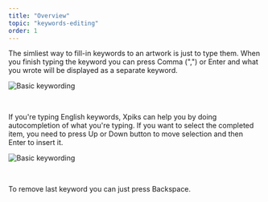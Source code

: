 ```yaml
---
title: "Overview"
topic: "keywords-editing"
order: 1
---
```


The simliest way to fill-in keywords to an artwork is just to type them. When you finish typing the keyword you can press Comma (",") or Enter and what you wrote will be displayed as a separate keyword.

<p>
  <img alt="Basic keywording" src="{{site.url}}/images/tutorials/keywords-editing/kewords-comma.gif" class="small-12 large-12" />
</p>

<br />

If you're typing English keywords, Xpiks can help you by doing autocompletion of what you're typing. If you want to select the completed item, you need to press Up or Down button to move selection and then Enter to insert it.

<p>
  <img alt="Basic keywording" src="{{site.url}}/images/tutorials/keywords-editing/kewords-enter.gif" class="small-12 large-12" />
</p>

<br />

To remove last keyword you can just press Backspace.